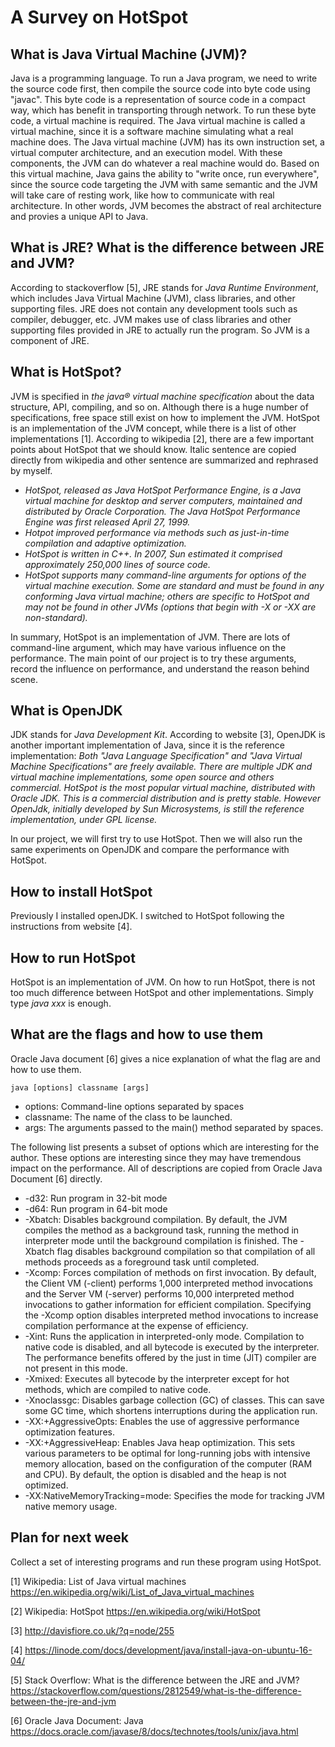 # A Survey on HotSpot

## What is Java Virtual Machine (JVM)?
Java is a programming language. To run a Java program, we need to write the source code first, then compile the source code into byte code using "javac". This byte code is a representation of source code in a compact way, which has benefit in transporting through network. To run these byte code, a virtual machine is required. The Java virtual machine is called a virtual machine, since it is a software machine simulating what a real machine does. The Java virtual machine (JVM) has its own instruction set, a virtual computer architecture, and an execution model. With these components, the JVM can do whatever a real machine would do. Based on this virtual machine, Java gains the ability to "write once, run everywhere", since the source code targeting the JVM with same semantic and the JVM will take care of resting work, like how to communicate with real architecture. In other words, JVM becomes the abstract of real architecture and provies a unique API to Java.

## What is JRE? What is the difference between JRE and JVM?
According to stackoverflow [5], JRE stands for *Java Runtime Environment*, which includes Java Virtual Machine (JVM), class libraries, and other supporting files. JRE does not contain any development tools such as compiler, debugger, etc. JVM makes use of class libraries and other supporting files provided in JRE to actually run the program. So JVM is a component of JRE.

## What is HotSpot?
JVM is specified in *the java® virtual machine specification* about the data structure, API, compiling, and so on. Although there is a huge number of specifications, free space still exist on how to implement the JVM. HotSpot is an implementation of the JVM concept, while there is a list of other implementations [1]. According to wikipedia [2], there are a few important points about HotSpot that we should know. Italic sentence are copied directly from wikipedia and other sentence are summarized and rephrased by myself.
* *HotSpot, released as Java HotSpot Performance Engine, is a Java virtual machine for desktop and server computers, maintained and distributed by Oracle Corporation. The Java HotSpot Performance Engine was first released April 27, 1999.*
* *Hotpot improved performance via methods such as just-in-time compilation and adaptive optimization.*
* *HotSpot is written in C++. In 2007, Sun estimated it comprised approximately 250,000 lines of source code.*
* *HotSpot supports many command-line arguments for options of the virtual machine execution. Some are standard and must be found in any conforming Java virtual machine; others are specific to HotSpot and may not be found in other JVMs (options that begin with -X or -XX are non-standard).*

In summary, HotSpot is an implementation of JVM. There are lots of command-line argument, which may have various influence on the performance. The main point of our project is to try these arguments, record the influence on performance, and understand the reason behind scene.

## What is OpenJDK
JDK stands for *Java Development Kit*. According to website [3], OpenJDK is another important implementation of Java, since it is the reference implementation: *Both "Java Language Specification" and "Java Virtual Machine Specifications" are freely available. There are multiple JDK and virtual machine implementations, some open source and others commercial. HotSpot is the most popular virtual machine, distributed with Oracle JDK. This is a commercial distribution and is pretty stable. However OpenJdk, initially developed by Sun Microsystems, is still the reference implementation, under GPL license.* 

In our project, we will first try to use HotSpot. Then we will also run the same experiments on OpenJDK and compare the performance with HotSpot.


## How to install HotSpot
Previously I installed openJDK. I switched to HotSpot following the instructions from website [4].

## How to run HotSpot
HotSpot is an implementation of JVM. On how to run HotSpot, there is not too much difference between HotSpot and other implementations. Simply type *java xxx* is enough.


## What are the flags and how to use them
Oracle Java document [6] gives a nice explanation of what the flag are and how to use them. 
```
java [options] classname [args]
```

* options: Command-line options separated by spaces
* classname: The name of the class to be launched.
* args: The arguments passed to the main() method separated by spaces.

The following list presents a subset of options which are interesting for the author. These options are interesting since they may have tremendous impact on the performance. All of descriptions are copied from Oracle Java Document [6] directly.

* -d32: Run program in 32-bit mode
* -d64: Run program in 64-bit mode
* -Xbatch: Disables background compilation. By default, the JVM compiles the method as a background task, running the method in interpreter mode until the background compilation is finished. The -Xbatch flag disables background compilation so that compilation of all methods proceeds as a foreground task until completed.
* -Xcomp: Forces compilation of methods on first invocation. By default, the Client VM (-client) performs 1,000 interpreted method invocations and the Server VM (-server) performs 10,000 interpreted method invocations to gather information for efficient compilation. Specifying the -Xcomp option disables interpreted method invocations to increase compilation performance at the expense of efficiency.
* -Xint: Runs the application in interpreted-only mode. Compilation to native code is disabled, and all bytecode is executed by the interpreter. The performance benefits offered by the just in time (JIT) compiler are not present in this mode.
* -Xmixed: Executes all bytecode by the interpreter except for hot methods, which are compiled to native code.
* -Xnoclassgc: Disables garbage collection (GC) of classes. This can save some GC time, which shortens interruptions during the application run.
* -XX:+AggressiveOpts: Enables the use of aggressive performance optimization features.
* -XX:+AggressiveHeap: Enables Java heap optimization. This sets various parameters to be optimal for long-running jobs with intensive memory allocation, based on the configuration of the computer (RAM and CPU). By default, the option is disabled and the heap is not optimized.
* -XX:NativeMemoryTracking=mode: Specifies the mode for tracking JVM native memory usage.


## Plan for next week
Collect a set of interesting programs and run these program using HotSpot.


[1] Wikipedia: List of Java virtual machines https://en.wikipedia.org/wiki/List_of_Java_virtual_machines

[2] Wikipedia: HotSpot https://en.wikipedia.org/wiki/HotSpot

[3] http://davisfiore.co.uk/?q=node/255

[4] https://linode.com/docs/development/java/install-java-on-ubuntu-16-04/

[5] Stack Overflow: What is the difference between the JRE and JVM? https://stackoverflow.com/questions/2812549/what-is-the-difference-between-the-jre-and-jvm

[6] Oracle Java Document: Java https://docs.oracle.com/javase/8/docs/technotes/tools/unix/java.html












